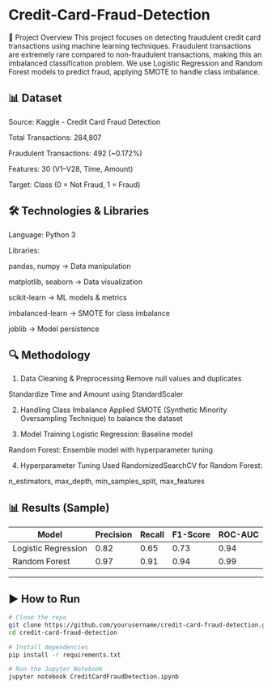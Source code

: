 # Credit-Card-Fraud-Detection

📌 Project Overview
This project focuses on detecting fraudulent credit card transactions using machine learning techniques. Fraudulent transactions are extremely rare compared to non-fraudulent transactions, making this an imbalanced classification problem.
We use Logistic Regression and Random Forest models to predict fraud, applying SMOTE to handle class imbalance.

## 📊 Dataset
Source: Kaggle - Credit Card Fraud Detection

Total Transactions: 284,807

Fraudulent Transactions: 492 (~0.172%)

Features: 30 (V1–V28, Time, Amount)

Target: Class (0 = Not Fraud, 1 = Fraud)

## 🛠 Technologies & Libraries
Language: Python 3

Libraries:

pandas, numpy → Data manipulation

matplotlib, seaborn → Data visualization

scikit-learn → ML models & metrics

imbalanced-learn → SMOTE for class imbalance

joblib → Model persistence

## 🔍 Methodology
1. Data Cleaning & Preprocessing
Remove null values and duplicates

Standardize Time and Amount using StandardScaler

2. Handling Class Imbalance
Applied SMOTE (Synthetic Minority Oversampling Technique) to balance the dataset

3. Model Training
Logistic Regression: Baseline model

Random Forest: Ensemble model with hyperparameter tuning

4. Hyperparameter Tuning
Used RandomizedSearchCV for Random Forest:

n_estimators, max_depth, min_samples_split, max_features

## 📊 Results (Sample)
| Model              | Precision | Recall | F1-Score | ROC-AUC |
|--------------------|-----------|--------|----------|---------|
| Logistic Regression|   0.82    |  0.65  |  0.73    |  0.94   |
| Random Forest      |   0.97    |  0.91  |  0.94    |  0.99   |

---

## ▶ How to Run
```bash
# Clone the repo
git clone https://github.com/yourusername/credit-card-fraud-detection.git
cd credit-card-fraud-detection

# Install dependencies
pip install -r requirements.txt

# Run the Jupyter Notebook
jupyter notebook CreditCardFraudDetection.ipynb
